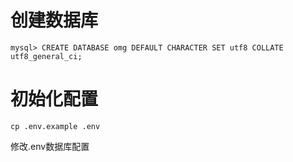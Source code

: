 # 创建数据库

```
mysql> CREATE DATABASE omg DEFAULT CHARACTER SET utf8 COLLATE utf8_general_ci;
```

# 初始化配置

```
cp .env.example .env
```
修改.env数据库配置


